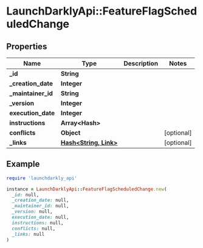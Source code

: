 # LaunchDarklyApi::FeatureFlagScheduledChange

## Properties

| Name | Type | Description | Notes |
| ---- | ---- | ----------- | ----- |
| **_id** | **String** |  |  |
| **_creation_date** | **Integer** |  |  |
| **_maintainer_id** | **String** |  |  |
| **_version** | **Integer** |  |  |
| **execution_date** | **Integer** |  |  |
| **instructions** | **Array&lt;Hash&gt;** |  |  |
| **conflicts** | **Object** |  | [optional] |
| **_links** | [**Hash&lt;String, Link&gt;**](Link.md) |  | [optional] |

## Example

```ruby
require 'launchdarkly_api'

instance = LaunchDarklyApi::FeatureFlagScheduledChange.new(
  _id: null,
  _creation_date: null,
  _maintainer_id: null,
  _version: null,
  execution_date: null,
  instructions: null,
  conflicts: null,
  _links: null
)
```

